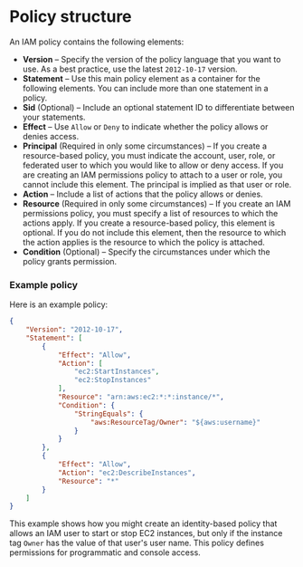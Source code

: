 # Policy structure

An IAM policy contains the following elements:

* **Version** – Specify the version of the policy language that you want to use. As a best practice, use the latest `2012-10-17` version.
* **Statement** – Use this main policy element as a container for the following elements. You can include more than one statement in a policy.
* **Sid** (Optional) – Include an optional statement ID to differentiate between your statements.
* **Effect** – Use `Allow` or `Deny` to indicate whether the policy allows or denies access.
* **Principal** (Required in only some circumstances) – If you create a resource-based policy, you must indicate the account, user, role, or federated user to which you would like to allow or deny access. If you are creating an IAM permissions policy to attach to a user or role, you cannot include this element. The principal is implied as that user or role.
* **Action** – Include a list of actions that the policy allows or denies.
* **Resource** (Required in only some circumstances) – If you create an IAM permissions policy, you must specify a list of resources to which the actions apply. If you create a resource-based policy, this element is optional. If you do not include this element, then the resource to which the action applies is the resource to which the policy is attached.
* **Condition** (Optional) – Specify the circumstances under which the policy grants permission.

### Example policy&#x20;

Here is an example policy:

```json
{
    "Version": "2012-10-17",
    "Statement": [
        {
            "Effect": "Allow",
            "Action": [
                "ec2:StartInstances",
                "ec2:StopInstances"
            ],
            "Resource": "arn:aws:ec2:*:*:instance/*",
            "Condition": {
                "StringEquals": {
                    "aws:ResourceTag/Owner": "${aws:username}"
                }
            }
        },
        {
            "Effect": "Allow",
            "Action": "ec2:DescribeInstances",
            "Resource": "*"
        }
    ]
}
```

This example shows how you might create an identity-based policy that allows an IAM user to start or stop EC2 instances, but only if the instance tag `Owner` has the value of that user's user name. This policy defines permissions for programmatic and console access.

